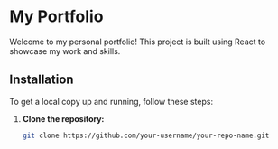 # My Portfolio

Welcome to my personal portfolio! This project is built using React to showcase my work and skills.

## Installation

To get a local copy up and running, follow these steps:

1. **Clone the repository:**
   ```bash
   git clone https://github.com/your-username/your-repo-name.git
